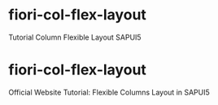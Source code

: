 # fiori-col-flex-layout
Tutorial Column Flexible Layout SAPUI5

# fiori-col-flex-layout
Official Website Tutorial: Flexible Columns Layout in SAPUI5

